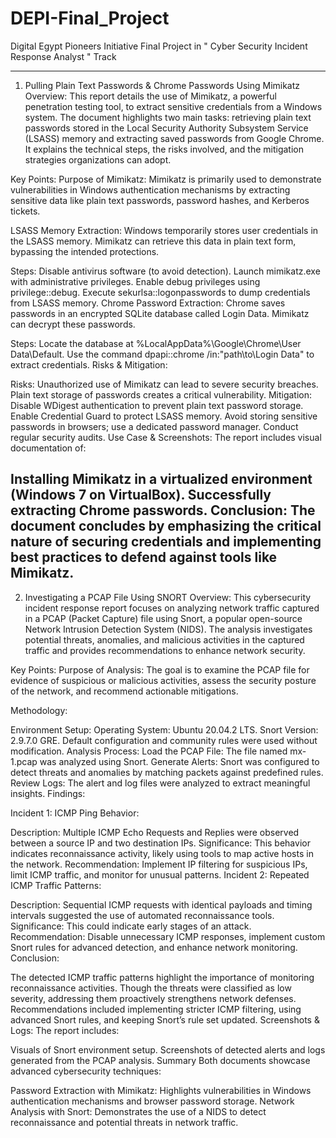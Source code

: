 # DEPI-Final_Project
Digital Egypt Pioneers Initiative Final Project in " Cyber Security Incident Response Analyst " Track 

--------------------------------------------------------------------------------------------------------------------------------------------------------------------
1. Pulling Plain Text Passwords & Chrome Passwords Using Mimikatz
Overview:
This report details the use of Mimikatz, a powerful penetration testing tool, to extract sensitive credentials from a Windows system. The document highlights two main tasks: retrieving plain text passwords stored in the Local Security Authority Subsystem Service (LSASS) memory and extracting saved passwords from Google Chrome. It explains the technical steps, the risks involved, and the mitigation strategies organizations can adopt.

Key Points:
Purpose of Mimikatz: Mimikatz is primarily used to demonstrate vulnerabilities in Windows authentication mechanisms by extracting sensitive data like plain text passwords, password hashes, and Kerberos tickets.

LSASS Memory Extraction: Windows temporarily stores user credentials in the LSASS memory. Mimikatz can retrieve this data in plain text form, bypassing the intended protections.

Steps:
Disable antivirus software (to avoid detection).
Launch mimikatz.exe with administrative privileges.
Enable debug privileges using privilege::debug.
Execute sekurlsa::logonpasswords to dump credentials from LSASS memory.
Chrome Password Extraction: Chrome saves passwords in an encrypted SQLite database called Login Data. Mimikatz can decrypt these passwords.

Steps:
Locate the database at %LocalAppData%\Google\Chrome\User Data\Default\.
Use the command dpapi::chrome /in:"path\to\Login Data" to extract credentials.
Risks & Mitigation:

Risks:
Unauthorized use of Mimikatz can lead to severe security breaches.
Plain text storage of passwords creates a critical vulnerability.
Mitigation:
Disable WDigest authentication to prevent plain text password storage.
Enable Credential Guard to protect LSASS memory.
Avoid storing sensitive passwords in browsers; use a dedicated password manager.
Conduct regular security audits.
Use Case & Screenshots: The report includes visual documentation of:

Installing Mimikatz in a virtualized environment (Windows 7 on VirtualBox).
Successfully extracting Chrome passwords.
Conclusion: The document concludes by emphasizing the critical nature of securing credentials and implementing best practices to defend against tools like Mimikatz.
--------------------------------------------------------------------------------------------------------------------------------------------------------------------
2. Investigating a PCAP File Using SNORT
Overview:
This cybersecurity incident response report focuses on analyzing network traffic captured in a PCAP (Packet Capture) file using Snort, a popular open-source Network Intrusion Detection System (NIDS). The analysis investigates potential threats, anomalies, and malicious activities in the captured traffic and provides recommendations to enhance network security.

Key Points:
Purpose of Analysis: The goal is to examine the PCAP file for evidence of suspicious or malicious activities, assess the security posture of the network, and recommend actionable mitigations.

Methodology:

Environment Setup:
Operating System: Ubuntu 20.04.2 LTS.
Snort Version: 2.9.7.0 GRE.
Default configuration and community rules were used without modification.
Analysis Process:
Load the PCAP File: The file named mx-1.pcap was analyzed using Snort.
Generate Alerts: Snort was configured to detect threats and anomalies by matching packets against predefined rules.
Review Logs: The alert and log files were analyzed to extract meaningful insights.
Findings:

Incident 1: ICMP Ping Behavior:

Description: Multiple ICMP Echo Requests and Replies were observed between a source IP and two destination IPs.
Significance: This behavior indicates reconnaissance activity, likely using tools to map active hosts in the network.
Recommendation: Implement IP filtering for suspicious IPs, limit ICMP traffic, and monitor for unusual patterns.
Incident 2: Repeated ICMP Traffic Patterns:

Description: Sequential ICMP requests with identical payloads and timing intervals suggested the use of automated reconnaissance tools.
Significance: This could indicate early stages of an attack.
Recommendation: Disable unnecessary ICMP responses, implement custom Snort rules for advanced detection, and enhance network monitoring.
Conclusion:

The detected ICMP traffic patterns highlight the importance of monitoring reconnaissance activities. Though the threats were classified as low severity, addressing them proactively strengthens network defenses.
Recommendations included implementing stricter ICMP filtering, using advanced Snort rules, and keeping Snort’s rule set updated.
Screenshots & Logs: The report includes:

Visuals of Snort environment setup.
Screenshots of detected alerts and logs generated from the PCAP analysis.
Summary
Both documents showcase advanced cybersecurity techniques:

Password Extraction with Mimikatz: Highlights vulnerabilities in Windows authentication mechanisms and browser password storage.
Network Analysis with Snort: Demonstrates the use of a NIDS to detect reconnaissance and potential threats in network traffic.
